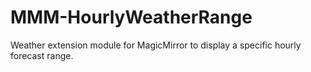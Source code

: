 # MMM-HourlyWeatherRange
Weather extension module for MagicMirror to display a specific hourly forecast range.
